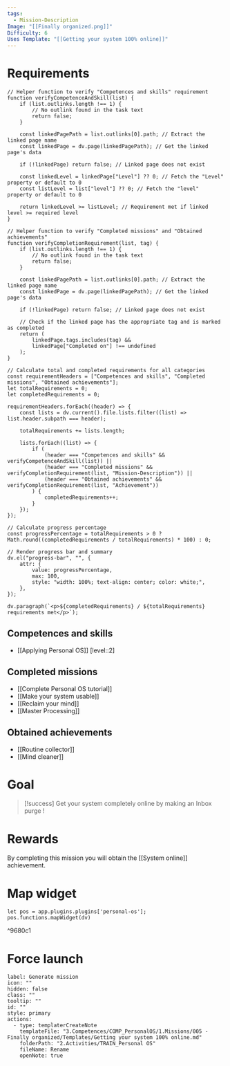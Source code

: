 ```yaml
---
tags:
  - Mission-Description
Image: "[[Finally organized.png]]"
Difficulty: 6
Uses Template: "[[Getting your system 100% online]]"
---
```

# Requirements
```dataviewjs
// Helper function to verify "Competences and skills" requirement
function verifyCompetenceAndSkill(list) {
    if (list.outlinks.length !== 1) {
        // No outlink found in the task text
        return false;
    }

    const linkedPagePath = list.outlinks[0].path; // Extract the linked page name
    const linkedPage = dv.page(linkedPagePath); // Get the linked page's data

    if (!linkedPage) return false; // Linked page does not exist

    const linkedLevel = linkedPage["Level"] ?? 0; // Fetch the "Level" property or default to 0
    const listLevel = list["level"] ?? 0; // Fetch the "level" property or default to 0

    return linkedLevel >= listLevel; // Requirement met if linked level >= required level
}

// Helper function to verify "Completed missions" and "Obtained achievements"
function verifyCompletionRequirement(list, tag) {
    if (list.outlinks.length !== 1) {
        // No outlink found in the task text
        return false;
    }

    const linkedPagePath = list.outlinks[0].path; // Extract the linked page name
    const linkedPage = dv.page(linkedPagePath); // Get the linked page's data

    if (!linkedPage) return false; // Linked page does not exist

    // Check if the linked page has the appropriate tag and is marked as completed
    return (
        linkedPage.tags.includes(tag) &&
        linkedPage["Completed on"] !== undefined
    );
}

// Calculate total and completed requirements for all categories
const requirementHeaders = ["Competences and skills", "Completed missions", "Obtained achievements"];
let totalRequirements = 0;
let completedRequirements = 0;

requirementHeaders.forEach((header) => {
    const lists = dv.current().file.lists.filter((list) => list.header.subpath === header);

    totalRequirements += lists.length;

    lists.forEach((list) => {
        if (
            (header === "Competences and skills" && verifyCompetenceAndSkill(list)) ||
            (header === "Completed missions" && verifyCompletionRequirement(list, "Mission-Description")) ||
            (header === "Obtained achievements" && verifyCompletionRequirement(list, "Achievement"))
        ) {
            completedRequirements++;
        }
    });
});

// Calculate progress percentage
const progressPercentage = totalRequirements > 0 ? Math.round((completedRequirements / totalRequirements) * 100) : 0;

// Render progress bar and summary
dv.el("progress-bar", "", {
    attr: {
        value: progressPercentage,
        max: 100,
        style: "width: 100%; text-align: center; color: white;",
    },
});

dv.paragraph(`<p>${completedRequirements} / ${totalRequirements} requirements met</p>`);

```
## Competences and skills
- [[Applying Personal OS]]  [level::2]
## Completed missions
- [[Complete Personal OS tutorial]]
- [[Make your system usable]]
- [[Reclaim your mind]]
- [[Master Processing]]
## Obtained achievements
- [[Routine collector]]
- [[Mind cleaner]]
# Goal
> [!success]
> Get your system completely online by making an Inbox purge !
# Rewards
By completing this mission you will obtain the [[System online]] achievement. 
# Map widget
```dataviewjs
let pos = app.plugins.plugins['personal-os'];
pos.functions.mapWidget(dv)
```

^9680c1

# Force launch 

```meta-bind-button
label: Generate mission
icon: ""
hidden: false
class: ""
tooltip: ""
id: ""
style: primary
actions:
  - type: templaterCreateNote
    templateFile: "3.Competences/COMP_PersonalOS/1.Missions/005 - Finally organized/Templates/Getting your system 100% online.md"
    folderPath: "2.Activities/TRAIN_Personal OS"
    fileName: Rename
    openNote: true
```

